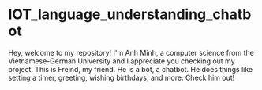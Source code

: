 # IOT_language_understanding_chatbot
Hey, welcome to my repository! I'm Anh Minh, a computer science from the Vietnamese-German University and I appreciate you checking out my project. This is Freind, my friend. He is a bot, a chatbot. He does things like setting a timer, greeting, wishing birthdays, and more. Check him out!
